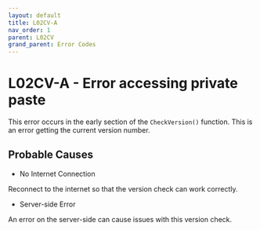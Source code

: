 ```yaml
---
layout: default
title: L02CV-A
nav_order: 1
parent: L02CV
grand_parent: Error Codes
---
```


# L02CV-A - Error accessing private paste

This error occurs in the early section of the `CheckVersion()` function. This is an error getting the current version number.

## Probable Causes
- No Internet Connection

Reconnect to the internet so that the version check can work correctly.

- Server-side Error

An error on the server-side can cause issues with this version check.
